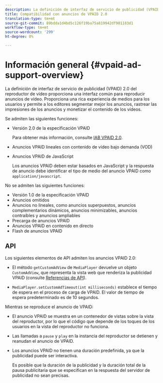 ```yaml
---
description: La definición de interfaz de servicio de publicidad (VPAID) 2.0 del reproductor de vídeo proporciona una interfaz común para reproducir anuncios de vídeo. Proporciona una rica experiencia de medios para los usuarios y permite a los editores segmentar mejor los anuncios, rastrear las impresiones de los anuncios y monetizar el contenido de los vídeos.
title: Compatibilidad con anuncios de VPAID 2.0
translation-type: tm+mt
source-git-commit: 89bdda1d4bd5c126f19ba75a819942df901183d1
workflow-type: tm+mt
source-wordcount: '299'
ht-degree: 0%

---
```



# Información general {#vpaid-ad-support-overview}

La definición de interfaz de servicio de publicidad (VPAID) 2.0 del reproductor de vídeo proporciona una interfaz común para reproducir anuncios de vídeo. Proporciona una rica experiencia de medios para los usuarios y permite a los editores segmentar mejor los anuncios, rastrear las impresiones de los anuncios y monetizar el contenido de los vídeos.

Se admiten las siguientes funciones:

* Versión 2.0 de la especificación VPAID

   Para obtener más información, consulte [IAB VPAID 2.0](https://www.iab.com/wp-content/uploads/2015/06/VPAID_2_0_Final_04-10-2012.pdf).
* Anuncios VPAID lineales con contenido de vídeo bajo demanda (VOD)
* Anuncios VPAID de JavaScript

   Los anuncios VPAID deben estar basados en JavaScript y la respuesta de anuncio debe identificar el tipo de medio del anuncio VPAID como `application/javascript`.

No se admiten las siguientes funciones:

* Versión 1.0 de la especificación VPAID
* Anuncios omitidos
* Anuncios no lineales, como anuncios superpuestos, anuncios complementarios dinámicos, anuncios minimizables, anuncios contraíbles y anuncios ampliables
* Precarga de anuncios VPAID
* Anuncios VPAID en contenido en directo
* Flash de anuncios VPAID

## API

Los siguientes elementos de API admiten los anuncios VPAID 2.0:

* El método `getCustomAdView` de `MediaPlayer` devuelve un objeto `CustomAdView`, que representa la vista web que renderiza la publicidad VPAID (consulte [Referencias de API](https://help.adobe.com/en_US/primetime/api/psdk/javadoc/index.html)).

* `MediaPlayer.setCustomAdTimeout(int milliseconds)` establece el tiempo de espera en el proceso de carga de VPAID. El valor de tiempo de espera predeterminado es de 10 segundos.

Mientras se reproduce el anuncio de VPAID:

* El anuncio VPAID se muestra en un contenedor de vistas sobre la vista del reproductor, por lo que el código que depende de los toques de los usuarios en la vista del reproductor no funciona.
* Las llamadas a `pause` y `play` en la instancia del reproductor se detienen y reanudan el anuncio de VPAID.

* Los anuncios VPAID no tienen una duración predefinida, ya que la publicidad puede ser interactiva.

   Es posible que la duración de la publicidad y la duración total de la pausa publicitaria que se especifican en la respuesta del servidor de publicidad no sean precisas.